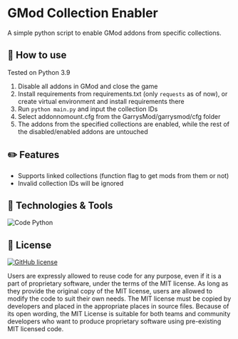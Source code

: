 # GMod Collection Enabler
A simple python script to enable GMod addons from specific collections.

## 📝 How to use
Tested on Python 3.9<br>
1. Disable all addons in GMod and close the game
2. Install requirements from requirements.txt (only `requests` as of now), or create virtual environment and install requirements there
3. Run `python main.py` and input the collection IDs
4. Select addonnomount.cfg from the GarrysMod/garrysmod/cfg folder
5. The addons from the specified collections are enabled, while the rest of the disabled/enabled addons are untouched

## ✏️ Features
  * Supports linked collections (function flag to get mods from them or not)
  * Invalid collection IDs will be ignored

## 🔧 Technologies & Tools
![Code Python](https://img.shields.io/badge/Code-Python-informational?style=flat&logo=Python&logoColor=white&color=2bbc8a)

## 📃 License

[![GitHub license](https://img.shields.io/github/license/Naereen/StrapDown.js.svg)](https://github.com/InnoSWP/External_Doc_Pdf_Converter/blob/main/LICENSE)

Users are expressly allowed to reuse code for any purpose, even if it is a part of proprietary software, under the terms of the MIT license. As long as they provide the original copy of the MIT license, users are allowed to modify the code to suit their own needs. The MIT license must be copied by developers and placed in the appropriate places in source files. Because of its open wording, the MIT License is suitable for both teams and community developers who want to produce proprietary software using pre-existing MIT licensed code.

